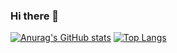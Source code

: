### Hi there 👋
[![Anurag's GitHub stats](https://github-readme-stats.vercel.app/api?username=dengjiayang)](https://github.com/anuraghazra/github-readme-stats)
[![Top Langs](https://github-readme-stats.vercel.app/api/top-langs/?username=anuraghazra&layout=compact)](https://github.com/anuraghazra/github-readme-stats)
